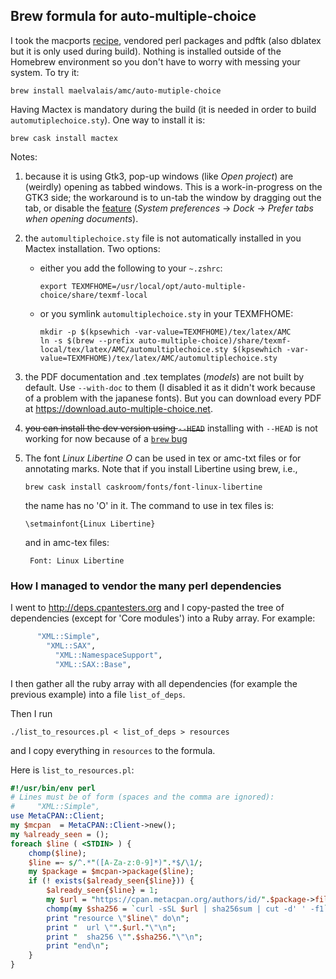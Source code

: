 ## Brew formula for auto-multiple-choice

I took the macports [recipe][macports], vendored perl packages and pdftk (also dblatex but it is only used during build). Nothing is installed outside of the Homebrew environment so you don't have to worry with messing your system. To try it:

    brew install maelvalais/amc/auto-mutiple-choice

Having Mactex is mandatory during the build (it is needed in order to build `automutiplechoice.sty`). One way to install it is:

    brew cask install mactex

Notes:
1. because it is using Gtk3, pop-up windows (like _Open project_) are (weirdly) opening as tabbed
   windows. This is a work-in-progress on the GTK3 side; the workaround is to un-tab the window by
   dragging out the tab, or disable the [feature](https://support.apple.com/kb/PH25244?locale=en_US)
   (_System preferences_ -> _Dock_ -> _Prefer tabs when opening documents_).
2. the `automultiplechoice.sty` file is not automatically installed in you Mactex installation. Two options:
   - either you add the following to your `~.zshrc`:

         export TEXMFHOME=/usr/local/opt/auto-multiple-choice/share/texmf-local

   - or you symlink `automultiplechoice.sty` in your TEXMFHOME:

         mkdir -p $(kpsewhich -var-value=TEXMFHOME)/tex/latex/AMC
         ln -s $(brew --prefix auto-multiple-choice)/share/texmf-local/tex/latex/AMC/automultiplechoice.sty $(kpsewhich -var-value=TEXMFHOME)/tex/latex/AMC/automultiplechoice.sty

3. the PDF documentation and .tex templates (_models_) are not built by
   default. Use `--with-doc` to them (I disabled it as it didn't work
   because of a problem with the japanese fonts). But you can download every
   PDF at https://download.auto-multiple-choice.net.
4. ~~you can install the dev version using `--HEAD`~~ installing with
   `--HEAD` is not working for now because of a [`brew`
   bug](https://github.com/Homebrew/brew/issues/3628)

5. The font *Linux Libertine O* can be used in tex or amc-txt files or for
   annotating marks. Note that if you install Libertine using brew, i.e.,

       brew cask install caskroom/fonts/font-linux-libertine

   the name has no 'O' in it. The command to use in tex files is:

       \setmainfont{Linux Libertine}

    and in amc-tex files:

        Font: Linux Libertine


[macports]: https://github.com/macports/macports-ports/blob/d894802c28bda4045d956f327b3d5af89576bb22/x11/auto-multiple-choice/Portfile

<!--
### Notes in the Gtk3/window tabbing issue

1. The article about "Automatic NSWindow Tabbing" in macOS Sierra:
   https://developer.apple.com/library/content/releasenotes/AppKit/RN-AppKit/index.html
2. The GTK issue talking about this: https://bugzilla.gnome.org/show_bug.cgi?id=776602
3. Also, how Mozilla disabled that: https://bugzilla.mozilla.org/show_bug.cgi?id=1280546
-->

### How I managed to vendor the many perl dependencies
I went to http://deps.cpantesters.org and I copy-pasted the tree of dependencies
(except for 'Core modules') into a Ruby array. For example:
```ruby
      "XML::Simple",
        "XML::SAX",
          "XML::NamespaceSupport",
          "XML::SAX::Base",
```

I then gather all the ruby array with all dependencies (for example the
previous example) into a file `list_of_deps`.

Then I run

    ./list_to_resources.pl < list_of_deps > resources

and I copy everything in `resources` to the formula.

Here is `list_to_resources.pl`:
```perl
#!/usr/bin/env perl
# Lines must be of form (spaces and the comma are ignored):
#     "XML::Simple",
use MetaCPAN::Client;
my $mcpan  = MetaCPAN::Client->new();
my %already_seen = ();
foreach $line ( <STDIN> ) {
    chomp($line);
    $line =~ s/^.*"([A-Za-z:0-9]*)".*$/\1/;
    my $package = $mcpan->package($line);
    if (! exists($already_seen{$line})) {
        $already_seen{$line} = 1;
        my $url = "https://cpan.metacpan.org/authors/id/".$package->file();
        chomp(my $sha256 = `curl -sSL $url | sha256sum | cut -d' ' -f1`);
        print "resource \"$line\" do\n";
        print "  url \"".$url."\"\n";
        print "  sha256 \"".$sha256."\"\n";
        print "end\n";
    }
}
```